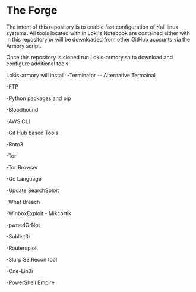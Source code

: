 # The Forge
The intent of this repository is to enable fast configuration of Kali linux systems. All tools located with in Loki's Notebook are contained either with in this repository or will be downloaded from other GitHub acocunts via the Armory script. 

Once this repository is cloned run Lokis-armory.sh to download and configure additional tools. 

Lokis-armory will install: 
-Terminator -- Alternative Termainal 

-FTP

-Python packages and pip

-Bloodhound

-AWS CLI

-Git Hub based Tools

-Boto3

-Tor

-Tor Browser

-Go Language

-Update SearchSploit

-What Breach

-WinboxExploit - Mikcortik

-pwnedOrNot

-Sublist3r

-Routersploit

-Slurp S3 Recon tool

-One-Lin3r

-PowerShell Empire

